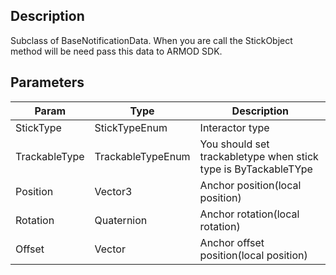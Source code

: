 
## Description

Subclass of BaseNotificationData. When you are call the StickObject method will be need pass this data to ARMOD SDK.

## Parameters

| Param         | Type              | Description                                                    |
| ------------- | ----------------- | -------------------------------------------------------------- |
| StickType     | StickTypeEnum     | Interactor type                                                |
| TrackableType | TrackableTypeEnum | You should set trackabletype when stick type is ByTackableTYpe |
| Position      | Vector3           | Anchor position(local position)                                |
| Rotation      | Quaternion        | Anchor rotation(local rotation)                                |
| Offset        | Vector            | Anchor offset position(local position)                         |


